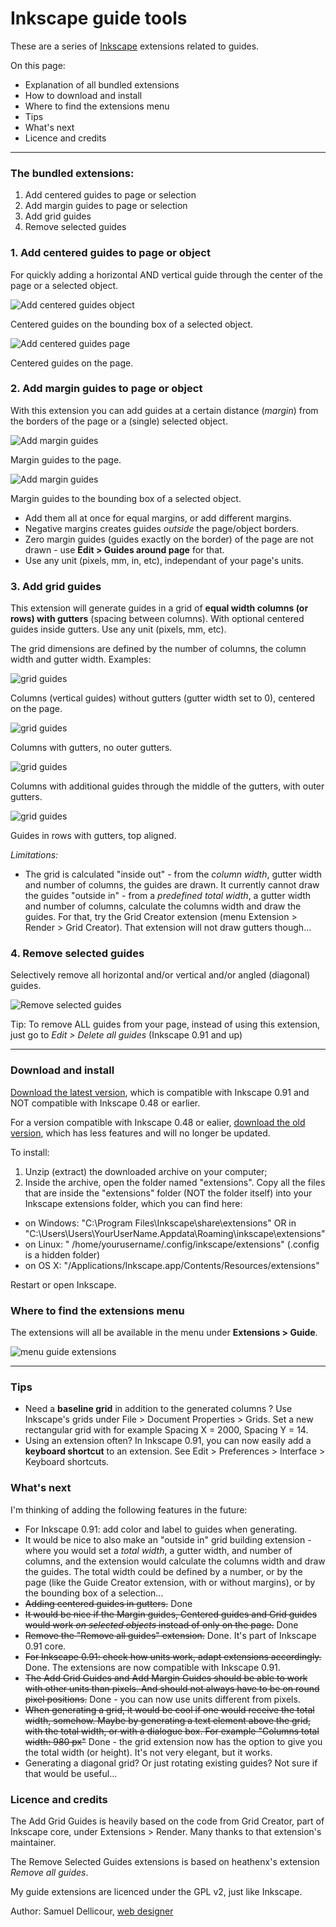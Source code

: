 Inkscape guide tools
===================

These are a series of [Inkscape](http://inkscape.org/) extensions related to guides.

On this page:

- Explanation of all bundled extensions
- How to download and install
- Where to find the extensions menu
- Tips
- What's next
- Licence and credits

-----

### The bundled extensions:

1. Add centered guides to page or selection
2. Add margin guides to page or selection
3. Add grid guides
4. Remove selected guides

### 1. Add centered guides to page or object

For quickly adding a horizontal AND vertical guide through the center of the page or a selected object.

![Add centered guides object](img/centeredguides1.png)

Centered guides on the bounding box of a selected object.

![Add centered guides page](img/centeredguides2.png)

Centered guides on the page.

### 2. Add margin guides to page or object

With this extension you can add guides at a certain distance (_margin_) from the borders of the page or a (single) selected object. 

![Add margin guides](img/marginguides1.png)

Margin guides to the page.

![Add margin guides](img/marginguides2.png)

Margin guides to the bounding box of a selected object.

- Add them all at once for equal margins, or add different margins. 
- Negative margins creates guides _outside_ the page/object borders. 
- Zero margin guides (guides exactly on the border) of the page are not drawn - use **Edit > Guides around page** for that. 
- Use any unit (pixels, mm, in, etc), independant of your page's units.

### 3. Add grid guides

This extension will generate guides in a grid of **equal width columns (or rows) with gutters** (spacing between columns). With optional centered guides inside gutters. Use any unit (pixels, mm, etc).

The grid dimensions are defined by the number of columns, the column width and gutter width. Examples:

![grid guides](img/gridguides1.png)

Columns (vertical guides) without gutters (gutter width set to 0), centered on the page.

![grid guides](img/gridguides1.png)

Columns with gutters, no outer gutters.

![grid guides](img/gridguides3.png)

Columns with additional guides through the middle of the gutters, with outer gutters.

![grid guides](img/gridguides4.png)

Guides in rows with gutters, top aligned.

_Limitations:_

- The grid is calculated "inside out" - from the _column width_, gutter width and number of columns, the guides are drawn. It currently cannot draw the guides "outside in" - from a _predefined total width_, a gutter width and number of columns, calculate the columns width and draw the guides. For that, try the Grid Creator extension (menu Extension > Render > Grid Creator). That extension will not draw gutters though...

### 4. Remove selected guides

Selectively remove all horizontal and/or vertical and/or angled (diagonal) guides. 

![Remove selected guides](img/removeselectedguides.png)

Tip: To remove ALL guides from your page, instead of using this extension, just go to *Edit > Delete all guides* (Inkscape 0.91 and up)

-----

### Download and install

[Download the latest version](https://github.com/sambody/inkscape-guide-tools/archive/master.zip), which is compatible with Inkscape 0.91 and NOT compatible with Inkscape 0.48 or earlier.

For a version compatible with Inkscape 0.48 or ealier, [download the old version](https://github.com/sambody/inkscape-guide-tools/archive/1.0.zip), which has less features and will no longer be updated.

To install:

1. Unzip (extract) the downloaded archive on your computer;
2. Inside the archive, open the folder named "extensions". Copy all the files that are inside the "extensions" folder (NOT the folder itself) into your Inkscape extensions folder, which you can find here:

- on Windows: "C:\Program Files\Inkscape\share\extensions" OR in "C:\Users\Users\YourUserName\.Appdata\Roaming\inkscape\extensions"
- on Linux: " /home/yourusername/.config/inkscape/extensions" (.config is a hidden folder)
- on OS X: "/Applications/Inkscape.app/Contents/Resources/extensions" 

Restart or open Inkscape.

### Where to find the extensions menu

The extensions will all be available in the menu under **Extensions > Guide**.

![menu guide extensions](img/menu.png)

-----

### Tips

- Need a **baseline grid** in addition to the generated columns ? Use Inkscape's grids under File > Document Properties > Grids. Set a new rectangular grid with for example Spacing X = 2000, Spacing Y = 14.
- Using an extension often? In Inkscape 0.91, you can now easily add a **keyboard shortcut** to an extension. See Edit > Preferences > Interface > Keyboard shortcuts.

### What's next

I'm thinking of adding the following features in the future:

- For Inkscape 0.91: add color and label to guides when generating.
- It would be nice to also make an "outside in" grid building extension - where you would set a _total width_, a gutter width, and number of columns, and the extension would calculate the columns width and draw the guides. The total width could be defined by a number, or by the page (like the Guide Creator extension, with or without margins), or by the bounding box of a selection...
- ~~Adding centered guides in gutters.~~ Done
- ~~It would be nice if the Margin guides, Centered guides and Grid guides would work _on selected objects_ instead of only on the page.~~ Done
- ~~Remove the "Remove all guides" extension.~~ Done. It's part of Inkscape 0.91 core.
- ~~For Inkscape 0.91: check how units work, adapt extensions accordingly.~~ Done. The extensions are now compatible with Inkscape 0.91.
- ~~The Add Grid Guides and Add Margin Guides should be able to work with other units than pixels. And should not always have to be on round pixel positions.~~  Done - you can now use units different from pixels.
- ~~When generating a grid, it would be cool if one would receive the total width, somehow. Maybe by generating a text element above the grid, with the total width, or with a dialogue box. For example "Columns total width: 980 px"~~ Done - the grid extension now has the option to give you the total width (or height). It's not very elegant, but it works.
- Generating a diagonal grid? Or just rotating existing guides? Not sure if that would be useful... 

### Licence and credits

The Add Grid Guides is heavily based on the code from Grid Creator, part of Inkscape core, under Extensions > Render. Many thanks to that extension's maintainer.

The Remove Selected Guides extensions is based on heathenx's extension _Remove all guides_.

My guide extensions are licenced under the GPL v2, just like Inkscape.

Author: Samuel Dellicour, [web designer](http://www.samplify.be/)
